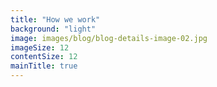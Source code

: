 ```yaml
---
title: "How we work"
background: "light"
image: images/blog/blog-details-image-02.jpg
imageSize: 12
contentSize: 12
mainTitle: true
---
```

